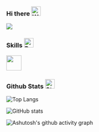 ### Hi there <img src="https://raw.githubusercontent.com/Tarikul-Islam-Anik/Animated-Fluent-Emojis/master/Emojis/Hand%20gestures/Waving%20Hand.png" alt="Waving Hand" width="25" height="25" />

<picture>
  <source media="(prefers-color-scheme: dark)" srcset="https://readme-typing-svg.demolab.com?font=Nothing+You+Could+Do&size=22&pause=1000&color=FFFFFF&width=500&lines=where+creativity+meets+code" />
  <source media="(prefers-color-scheme: light)" srcset="https://readme-typing-svg.demolab.com?font=Nothing+You+Could+Do&size=22&pause=1000&color=000000&width=500&lines=where+creativity+meets+code" />
  <img src="https://readme-typing-svg.demolab.com?font=Nothing+You+Could+Do&size=22&pause=1000&color=000000&width=500&lines=where+creativity+meets+code" />
</picture>

### Skills <img src="https://raw.githubusercontent.com/Tarikul-Islam-Anik/Animated-Fluent-Emojis/master/Emojis/Travel%20and%20places/Rocket.png" alt="Rocket" width="25" height="25" />

<p align="left">
  <a href="https://skillicons.dev">
    <img src="https://skillicons.dev/icons?i=js,ts,vue,vite,webpack,nodejs,vscode,notion&theme=light" height="40" />
  </a>
</p>

### Github Stats <img src="https://raw.githubusercontent.com/Tarikul-Islam-Anik/Animated-Fluent-Emojis/master/Emojis/Travel%20and%20places/Star.png" alt="Star" width="25" height="25" />

![Top Langs](https://github-readme-stats.vercel.app/api/top-langs/?username=sankigan&layout=compact)

![GitHub stats](https://github-readme-stats.vercel.app/api?username=sankigan&show_icons=true&theme=)

![Ashutosh's github activity graph](https://github-readme-activity-graph.vercel.app/graph?username=sankigan&theme=vue&hide_border=true)
